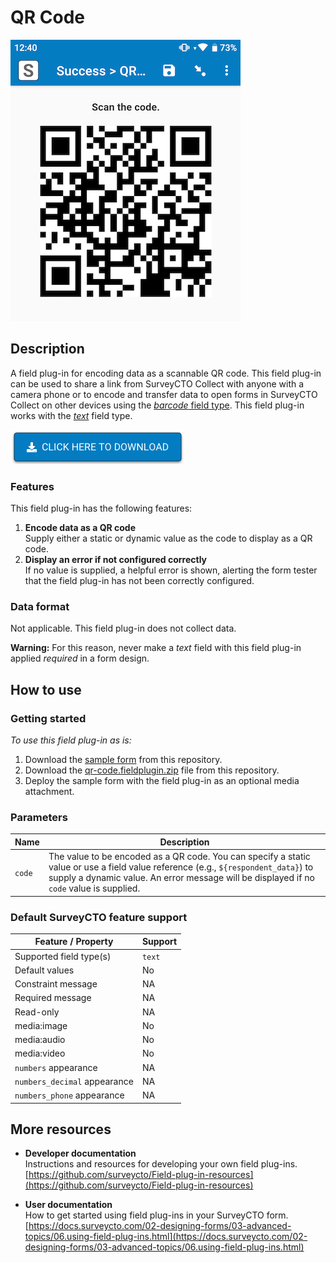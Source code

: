# QR Code

![Default appearance for the 'baseline-text' field plug-in](extras/preview.png)

## Description

A field plug-in for encoding data as a scannable QR code. This field plug-in can be used to share a link from SurveyCTO Collect with anyone with a camera phone or to encode and transfer data to open forms in SurveyCTO Collect on other devices using the [*barcode* field type](https://docs.surveycto.com/02-designing-forms/01-core-concepts/03k.field-types-barcode.html). This field plug-in works with the [*text*](https://docs.surveycto.com/02-designing-forms/01-core-concepts/03a.field-types-text.html) field type.

[![Download now](extras/download-button.png)](https://github.com/surveycto/qr-code/raw/master/baseline-text.fieldplugin.zip)

### Features

This field plug-in has the following features:

1. **Encode data as a QR code**  
   Supply either a static or dynamic value as the code to display as a QR code.  
2. **Display an error if not configured correctly**  
   If no value is supplied, a helpful error is shown, alerting the form tester that the field plug-in has not been correctly configured.

### Data format

Not applicable. This field plug-in does not collect data.

**Warning:** For this reason, never make a *text* field with this field plug-in applied *required* in a form design.

## How to use

### Getting started

*To use this field plug-in as is:*

1. Download the [sample form](https://github.com/surveycto/qr-code/raw/master/extras/Sample%20form%20-%20QR%20code%20field%20plug-in.xlsx) from this repository.
2. Download the [qr-code.fieldplugin.zip](https://github.com/surveycto/qr-code/raw/master/baseline-text.fieldplugin.zip) file from this repository.
3. Deploy the sample form with the field plug-in as an optional media attachment.

### Parameters

| Name   | Description |
|--------|-------------|
| `code` | The value to be encoded as a QR code. You can specify a static value or use a field value reference (e.g., `${respondent_data}`) to supply a dynamic value. An error message will be displayed if no `code` value is supplied. |

### Default SurveyCTO feature support

| Feature / Property          | Support |
|-----------------------------|---------|
| Supported field type(s)      | `text`  |
| Default values               | No      |
| Constraint message           | NA      |
| Required message             | NA      |
| Read-only                    | NA      |
| media:image                  | No      |
| media:audio                  | No      |
| media:video                  | No      |
| `numbers` appearance         | NA      |
| `numbers_decimal` appearance | NA      |
| `numbers_phone` appearance   | NA      |

## More resources

* **Developer documentation**  
  Instructions and resources for developing your own field plug-ins.  
  [https://github.com/surveycto/Field-plug-in-resources](https://github.com/surveycto/Field-plug-in-resources)

* **User documentation**  
  How to get started using field plug-ins in your SurveyCTO form.  
  [https://docs.surveycto.com/02-designing-forms/03-advanced-topics/06.using-field-plug-ins.html](https://docs.surveycto.com/02-designing-forms/03-advanced-topics/06.using-field-plug-ins.html)
